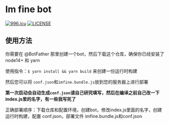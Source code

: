# Im fine bot

[![996.icu](https://img.shields.io/badge/link-996.icu-red.svg)](https://996.icu)
[![LICENSE](https://img.shields.io/badge/license-Anti%20996-blue.svg)](https://github.com/996icu/996.ICU/blob/master/LICENSE)

使用方法
---
你需要在 @BotFather 那里创建一个bot，然后下载这个仓库，确保你已经安装了node14+ 和 yarn

使用指令：`$ yarn install && yarn build` 来创建一份运行时构建

然后您可以将 `conf.json`和`imfine.bundle.js`放到您的服务器上进行部署

**第一次启动会自动生成`conf.json`请自己研究填写，然后在编译之前自己改一下index.js里的名字，有一些我写死了**

正确部署顺序：下载仓库和配置环境，创建bot，修改index.js里面的名字，创建运行时构建，配置 conf.json，部署文件 imfine.bundle.js和conf.json